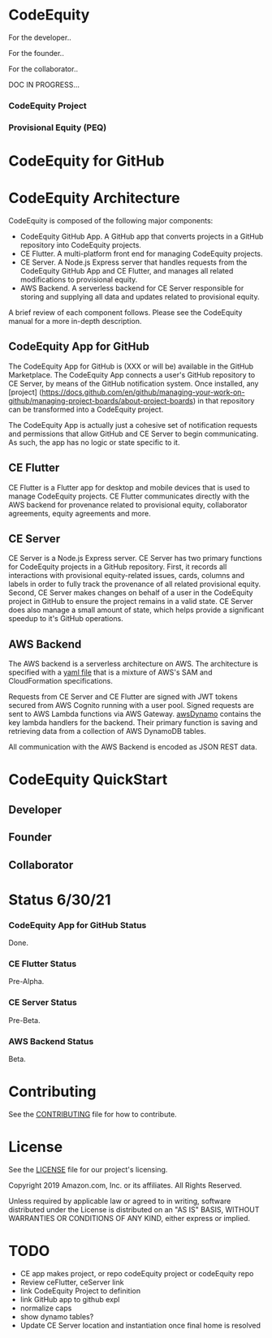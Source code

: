 # CodeEquity

For the developer.. <XXX>

For the founder.. <XXX>

For the collaborator.. <XXX>


DOC IN PROGRESS...

### CodeEquity Project
<XXX>

### Provisional Equity (PEQ)
<XXX>

# CodeEquity for GitHub
<XXX>

# CodeEquity Architecture

CodeEquity is composed of the following major components:
* CodeEquity GitHub App.  A GitHub app that converts projects in a GitHub repository into CodeEquity projects.
* CE Flutter.  A multi-platform front end for managing CodeEquity projects.
* CE Server.  A Node.js Express server that handles requests from the CodeEquity GitHub App and CE
              Flutter, and manages all related modifications to provisional equity.
* AWS Backend.  A serverless backend for CE Server responsible for storing and supplying all data
                and updates related to provisional equity.

A brief review of each component follows.  Please see the CodeEquity manual for a more in-depth description.

## CodeEquity App for GitHub

The CodeEquity App for GitHub is (XXX or will be) available in the GitHub Marketplace.  The CodeEquity
App connects a user's GitHub repository to CE Server, by means of the GitHub notification system.
Once installed, any [project]
(https://docs.github.com/en/github/managing-your-work-on-github/managing-project-boards/about-project-boards)
in that repository can be transformed into a CodeEquity project.

The CodeEquity App is actually just a cohesive set of notification requests and permissions that allow
GitHub and CE Server to begin communicating.  As such, the app has no logic or state specific to it.


## CE Flutter

CE Flutter is a Flutter app for desktop and mobile devices that is used to manage CodeEquity
projects.  CE Flutter communicates directly with the AWS backend for provenance related to
provisional equity, collaborator agreements, equity agreements and more. 


## CE Server

CE Server is a Node.js Express server.  CE Server has two primary functions for CodeEquity projects
in a GitHub repository.  First, it records all interactions with provisional equity-related issues,
cards, columns and labels in order to fully track the provenance of all related provisional equity.
Second, CE Server makes changes on behalf of a user in the CodeEquity project in GitHub to ensure
the project remains in a valid state.  CE Server does also manage a small amount of state, which
helps provide a significant speedup to it's GitHub operations.

## AWS Backend
The AWS backend is a serverless architecture on AWS. The architecture is specified with a [yaml
file](ops/aws/samInfrastructure.yaml) that is a mixture of AWS's SAM and CloudFormation
specifications.

Requests from CE Server and CE Flutter are signed with JWT tokens secured from AWS Cognito running
with a user pool.  Signed requests are sent to AWS Lambda functions via AWS Gateway.
[awsDynamo](ops/aws/lambdaHandlers/awsDynamojs) contains the key lambda handlers for the backend.
Their primary function is saving and retrieving data from a collection of AWS DynamoDB tables.

All communication with the AWS Backend is encoded as JSON REST data.

# CodeEquity QuickStart

## Developer
## Founder
## Collaborator


# Status 6/30/21

### CodeEquity App for GitHub Status

Done.

### CE Flutter Status

Pre-Alpha.

### CE Server Status

Pre-Beta.

### AWS Backend Status

Beta.

# Contributing

See the [CONTRIBUTING](CONTRIBUTING.md) file for how to contribute.

# License

See the [LICENSE](LICENSE) file for our project's licensing.

Copyright 2019 Amazon.com, Inc. or its affiliates. All Rights Reserved.

Unless required by applicable law or agreed to in writing, software distributed under the License is distributed on an "AS IS" BASIS, WITHOUT WARRANTIES OR CONDITIONS OF ANY KIND, either express or implied. 





# TODO
* CE app makes project, or repo  codeEquity project or codeEquity repo
* Review ceFlutter, ceServer link
* link CodeEquity Project to definition
* link GitHub app to github expl
* normalize caps
* show dynamo tables?
* Update CE Server location and instantiation once final home is resolved
